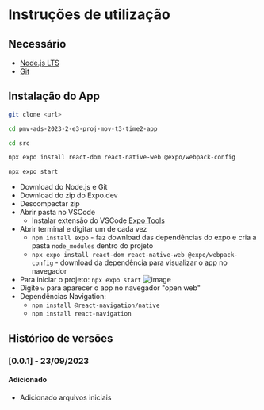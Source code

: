 # Instruções de utilização

## Necessário

- [Node.js LTS](https://nodejs.org/)
- [Git](https://git-scm.com/)

## Instalação do App

```bash
git clone <url>

```
```bash
cd pmv-ads-2023-2-e3-proj-mov-t3-time2-app
```

```bash
cd src
```

```bash
npx expo install react-dom react-native-web @expo/webpack-config
```

```bash
npx expo start
```

- Download do Node.js e Git
- Download do zip do Expo.dev
- Descompactar zip
- Abrir pasta no VSCode
  - Instalar extensão do VSCode [Expo Tools](https://marketplace.visualstudio.com/items?itemName=expo.vscode-expo-tools)
- Abrir terminal e digitar um de cada vez
  - `npm install expo` - faz download das dependências do expo e cria a pasta `node_modules` dentro do projeto
  - `npx expo install react-dom react-native-web @expo/webpack-config` - download da dependência para visualizar o app no navegador
- Para iniciar o projeto: `npx expo start`
![image](https://github.com/ICEI-PUC-Minas-PMV-ADS/pmv-ads-2023-2-e3-proj-mov-t3-time2-app/assets/70844369/d499c1a9-26bb-4683-9315-d202fcd3a335)
- Digite `w` para aparecer o app no navegador "open web"
- Dependências Navigation:
  - `npm install @react-navigation/native`
  - `npm install react-navigation`

## Histórico de versões

### [0.0.1] - 23/09/2023
#### Adicionado
- Adicionado arquivos iniciais
